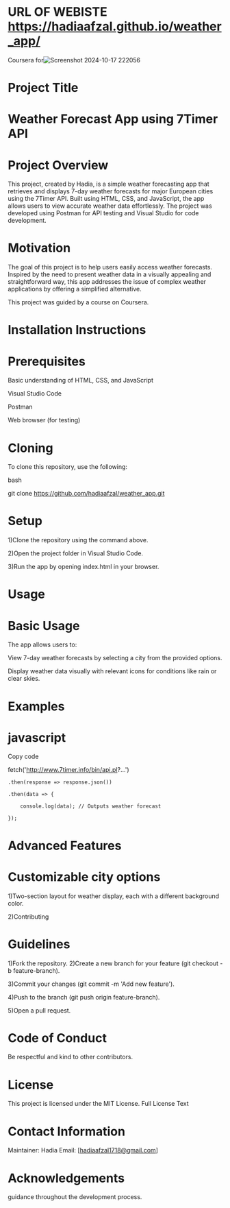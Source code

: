 # URL OF WEBISTE https://hadiaafzal.github.io/weather_app/

Coursera for![Screenshot 2024-10-17 222056](https://github.com/user-attachments/assets/3c1ee16b-9bae-4697-8385-c45ddb41c768)

# Project Title
# Weather Forecast App using 7Timer API

# Project Overview
This project, created by Hadia, is a simple weather forecasting app that retrieves and displays 7-day weather forecasts for major European cities using the 7Timer API. Built using HTML, CSS, and JavaScript, the app allows users to view accurate weather data effortlessly. The project was developed using Postman for API testing and Visual Studio for code development.

# Motivation
The goal of this project is to help users easily access weather forecasts. Inspired by the need to present weather data in a visually appealing and straightforward way, this app addresses the issue of complex weather applications by offering a simplified alternative.

This project was guided by a course on Coursera.

# Installation Instructions
# Prerequisites
Basic understanding of HTML, CSS, and JavaScript

Visual Studio Code

Postman

Web browser (for testing)

# Cloning

To clone this repository, use the following:

bash

 git clone https://github.com/hadiaafzal/weather_app.git
# Setup
1)Clone the repository using the command above.

2)Open the project folder in Visual Studio Code.

3)Run the app by opening index.html in your browser.
# Usage
# Basic Usage
The app allows users to:

View 7-day weather forecasts by selecting a city from the provided options.

Display weather data visually with relevant icons for conditions like rain or clear skies.

# Examples

# javascript
Copy code

fetch('http://www.7timer.info/bin/api.pl?...')

    .then(response => response.json())
    
    .then(data => {
    
        console.log(data); // Outputs weather forecast
        
    });
    
# Advanced Features

# Customizable city options
1)Two-section layout for weather display, each with a different background color.

2)Contributing

# Guidelines

1)Fork the repository.
2)Create a new branch for your feature (git checkout -b feature-branch).

3)Commit your changes (git commit -m 'Add new feature').

4)Push to the branch (git push origin feature-branch).

5)Open a pull request.

# Code of Conduct
Be respectful and kind to other contributors.

# License
This project is licensed under the MIT License.
Full License Text

# Contact Information
Maintainer: Hadia
Email: [hadiaafzal1718@gmail.com]

# Acknowledgements
 guidance throughout the development process.
